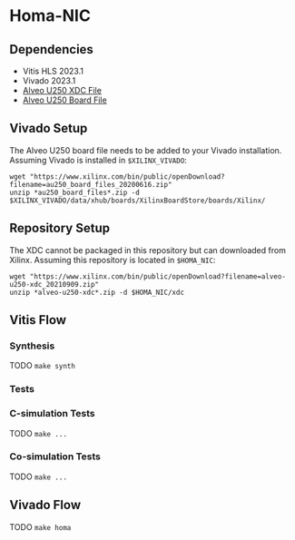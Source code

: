 # Homa-NIC
## Dependencies
- Vitis HLS 2023.1
- Vivado 2023.1
- [Alveo U250 XDC File](https://www.xilinx.com/bin/public/openDownload?filename=alveo-u250-xdc_20210909.zip)
- [Alveo U250 Board File](https://www.xilinx.com/bin/public/openDownload?filename=alveo-u250-xdc_20210909.zip)
## Vivado Setup
The Alveo U250 board file needs to be added to your Vivado installation. Assuming Vivado is installed in `$XILINX_VIVADO`:
```
wget "https://www.xilinx.com/bin/public/openDownload?filename=au250_board_files_20200616.zip"
unzip *au250_board_files*.zip -d $XILINX_VIVADO/data/xhub/boards/XilinxBoardStore/boards/Xilinx/
```
## Repository Setup
The XDC cannot be packaged in this repository but can downloaded from Xilinx. Assuming this repository is located in `$HOMA_NIC`:
```
wget "https://www.xilinx.com/bin/public/openDownload?filename=alveo-u250-xdc_20210909.zip"
unzip *alveo-u250-xdc*.zip -d $HOMA_NIC/xdc
```
## Vitis Flow
### Synthesis
TODO
```make synth```

### Tests
### C-simulation Tests
TODO
```make ...```

### Co-simulation Tests
TODO
```make ...```

## Vivado Flow
TODO
```make homa```
